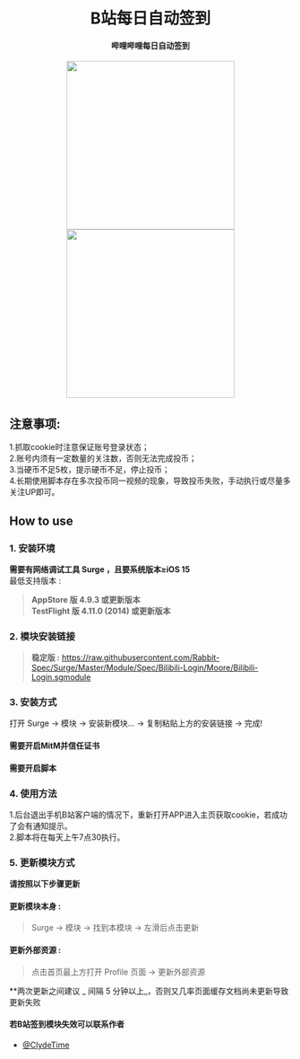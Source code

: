 <h1 align="center">B站每日自动签到</h1>

<h4 align="center">哔哩哔哩每日自动签到</h4>

<p align="center">
<img src="https://raw.githubusercontent.com/Rabbit-Spec/Surge/Master/Module/Spec/Bilibili-Login/img/1.PNG" width="300"></img>
<img src="https://raw.githubusercontent.com/Rabbit-Spec/Surge/Master/Module/Spec/Bilibili-Login/img/2.PNG" width="300"></img>
</p>

## 注意事项:
1.抓取cookie时注意保证账号登录状态；<br>
2.账号内须有一定数量的关注数，否则无法完成投币；<br>
3.当硬币不足5枚，提示硬币不足，停止投币；<br>
4.长期使用脚本存在多次投币同一视频的现象，导致投币失败，手动执行或尽量多关注UP即可。<br>

## How to use
### 1. 安装环境
**需要有网络调试工具 Surge ，且要系统版本≥iOS 15**<br>
最低支持版本 :<br>
>**AppStore 版 4.9.3 或更新版本**<br>
>**TestFlight 版 4.11.0 (2014) 或更新版本**

### 2. 模块安装链接
> **稳定版 :** https://raw.githubusercontent.com/Rabbit-Spec/Surge/Master/Module/Spec/Bilibili-Login/Moore/Bilibili-Login.sgmodule<br>

### 3. 安装方式
打开 Surge -> 模块 -> 安装新模块... -> 复制粘贴上方的安装链接 -> 完成!
#### 需要开启MitM并信任证书
#### 需要开启脚本

### 4. 使用方法
1.后台退出手机B站客户端的情况下，重新打开APP进入主页获取cookie，若成功了会有通知提示。<br>
2.脚本将在每天上午7点30执行。<br>

### 5. 更新模块方式
**请按照以下步骤更新**<br>
#### 更新模块本身 : 
>Surge -> 模块 -> 找到本模块 -> 左滑后点击更新<br>
#### 更新外部资源 : 
>点击首页最上方打开 Profile 页面 -> 更新外部资源 <br>

**两次更新之间建议 _ 间隔 5 分钟以上_，否则又几率页面缓存文档尚未更新导致更新失败<br>

#### 若B站签到模块失效可以联系作者
- [@ClydeTime](https://github.com/ClydeTime)
